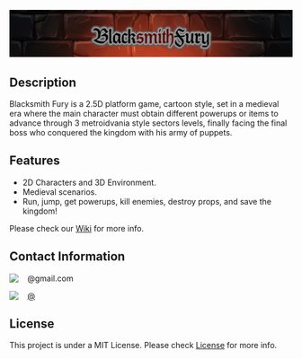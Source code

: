 ![alt text](WikiResources/banner.png)

## Description
Blacksmith Fury is a 2.5D platform game, cartoon style, set in a medieval era where the main character must obtain different powerups or items to advance through 3 metroidvania style sectors levels, finally facing the final boss who conquered the kingdom with his army of puppets.
## Features
* 2D Characters and 3D Environment.
* Medieval scenarios.
* Run, jump, get powerups, kill enemies, destroy props, and save the kingdom!

Please check our [Wiki](https://github.com/Kenjor97/KriticGamesProject/wiki) for more info.
## Contact Information
<img align="left" src="https://github.com/Kenjor97/KriticGamesProject/blob/master/WikiResources/gmail.png" width=32> @gmail.com

<img align="left" src="https://github.com/Kenjor97/KriticGamesProject/blob/master/WikiResources/twitter.png" width=32> [@](https://twitter.com)

## License
This project is under a MIT License. Please check [License](https://github.com/Kenjor97/KriticGamesProject/blob/master/LICENSE) for more info.
